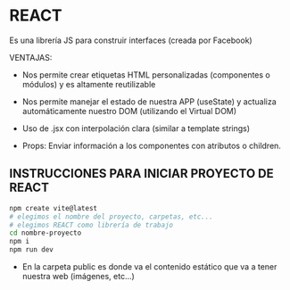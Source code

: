 # REACT

Es una librería JS para construir interfaces (creada por Facebook)

VENTAJAS:

- Nos permite crear etiquetas HTML personalizadas (componentes o módulos) y es altamente reutilizable

- Nos permite manejar el estado de nuestra APP (useState) y actualiza automáticamente nuestro DOM (utilizando el Virtual DOM)

- Uso de .jsx con interpolación clara (similar a template strings)

- Props: Enviar información a los componentes con atributos o children.

<MiTarjetaDePerfil nombre="Andrea" edad=20 >  <MiTarjetaDePerfil>


## INSTRUCCIONES PARA INICIAR PROYECTO DE REACT

```bash
npm create vite@latest
# elegimos el nombre del proyecto, carpetas, etc...
# elegimos REACT como librería de trabajo
cd nombre-proyecto
npm i
npm run dev
```

- En la carpeta public es donde va el contenido estático que va a tener nuestra web (imágenes, etc...)